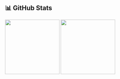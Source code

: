 ## 📊 GitHub Stats

<img src="https://github-readme-stats.vercel.app/api?username=IsaPlataLinks&show_icons=true&theme=github_dark&hide=stars&border_radius=10&rank_icon=github" height="180em" />
<img src="https://github-readme-stats.vercel.app/api/top-langs/?username=IsaPlataLinks&layout=compact&theme=github_dark&border_radius=10" height="180em" />
